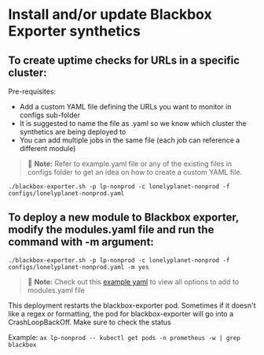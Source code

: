 # Install and/or update Blackbox Exporter synthetics

## To create uptime checks for URLs in a specific cluster:

Pre-requisites:
- Add a custom YAML file defining the URLs you want to monitor in configs sub-folder
- It is suggested to name the file as <cluster-name>.yaml so we know which cluster the synthetics are being deployed to
- You can add multiple jobs in the same file (each job can reference a different module)

> :memo: **Note:** Refer to example.yaml file or any of the existing files in configs folder to get an idea on how to create a custom YAML file.

`./blackbox-exporter.sh -p lp-nonprod -c lonelyplanet-nonprod -f configs/lonelyplanet-nonprod.yaml`

## To deploy a new module to Blackbox exporter, modify the modules.yaml file and run the command with -m argument:

`./blackbox-exporter.sh -p lp-nonprod -c lonelyplanet-nonprod -f configs/lonelyplanet-nonprod.yaml -m yes`

> :memo: **Note:** Check out this [example yaml](https://github.com/prometheus/blackbox_exporter/blob/fbbe03965a547cabdfb6782f65eedd08712acce7/example.yml) to view all options to add to modules.yaml file

This deployment restarts the blackbox-exporter pod. Sometimes if it doesn't like a regex or formatting, the pod for blackbox-exporter will go into a CrashLoopBackOff. Make sure to check the status

Example: `ax lp-nonprod -- kubectl get pods -n prometheus -w | grep blackbox`
